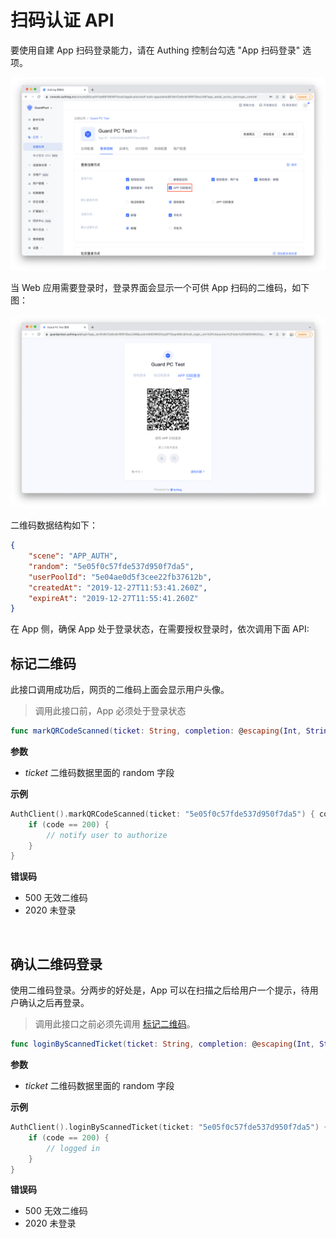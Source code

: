 # 扫码认证 API

<LastUpdated/>

要使用自建 App 扫码登录能力，请在 Authing 控制台勾选 "App 扫码登录" 选项。

![](./images/1.png)

当 Web 应用需要登录时，登录界面会显示一个可供 App 扫码的二维码，如下图：

![](./images/2.png)

二维码数据结构如下：

```json
{
    "scene": "APP_AUTH",
    "random": "5e05f0c57fde537d950f7da5",
    "userPoolId": "5e04ae0d5f3cee22fb37612b",
    "createdAt": "2019-12-27T11:53:41.260Z",
    "expireAt": "2019-12-27T11:55:41.260Z"
}
```

在 App 侧，确保 App 处于登录状态，在需要授权登录时，依次调用下面 API:

## 标记二维码

此接口调用成功后，网页的二维码上面会显示用户头像。

> 调用此接口前，App 必须处于登录状态


```swift
func markQRCodeScanned(ticket: String, completion: @escaping(Int, String?, NSDictionary?) -> Void)
```

**参数**

* *ticket* 二维码数据里面的 random 字段

**示例**

```swift
AuthClient().markQRCodeScanned(ticket: "5e05f0c57fde537d950f7da5") { code, message, data in
    if (code == 200) {
        // notify user to authorize
    }
}
```

**错误码**

* 500 无效二维码
* 2020 未登录

<br>

## 确认二维码登录

使用二维码登录。分两步的好处是，App 可以在扫描之后给用户一个提示，待用户确认之后再登录。

> 调用此接口之前必须先调用 [标记二维码](#标记二维码)。


```swift
func loginByScannedTicket(ticket: String, completion: @escaping(Int, String?, NSDictionary?) -> Void)
```

**参数**

* *ticket* 二维码数据里面的 random 字段

**示例**

```swift
AuthClient().loginByScannedTicket(ticket: "5e05f0c57fde537d950f7da5") { code, message, data in
    if (code == 200) {
        // logged in
    }
}
```

**错误码**

* 500 无效二维码
* 2020 未登录

<br>
